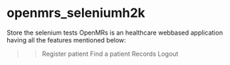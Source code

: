 # openmrs_seleniumh2k
Store the selenium tests
OpenMRs is an healthcare webbased application having all the features mentioned below:
>> Register patient
>> Find a patient Records
>> Logout
